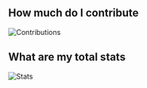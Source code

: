 ## How much do I contribute
![Contributions](https://github-readme-streak-stats.herokuapp.com/?user=bravco&theme=transparent&hide_border=true)

## What are my total stats
![Stats](https://github-readme-stats.vercel.app/api?username=Bravco&theme=transparent&hide_border=true)
